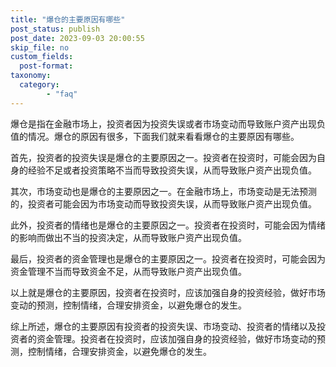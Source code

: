 ```yaml
---
title: "爆仓的主要原因有哪些"
post_status: publish
post_date: 2023-09-03 20:00:55
skip_file: no
custom_fields: 
  post-format: 
taxonomy:
  category:
        - "faq"
---
```


爆仓是指在金融市场上，投资者因为投资失误或者市场变动而导致账户资产出现负值的情况。爆仓的原因有很多，下面我们就来看看爆仓的主要原因有哪些。

首先，投资者的投资失误是爆仓的主要原因之一。投资者在投资时，可能会因为自身的经验不足或者投资策略不当而导致投资失误，从而导致账户资产出现负值。

其次，市场变动也是爆仓的主要原因之一。在金融市场上，市场变动是无法预测的，投资者可能会因为市场变动而导致投资失误，从而导致账户资产出现负值。

此外，投资者的情绪也是爆仓的主要原因之一。投资者在投资时，可能会因为情绪的影响而做出不当的投资决定，从而导致账户资产出现负值。

最后，投资者的资金管理也是爆仓的主要原因之一。投资者在投资时，可能会因为资金管理不当而导致资金不足，从而导致账户资产出现负值。

以上就是爆仓的主要原因，投资者在投资时，应该加强自身的投资经验，做好市场变动的预测，控制情绪，合理安排资金，以避免爆仓的发生。

综上所述，爆仓的主要原因有投资者的投资失误、市场变动、投资者的情绪以及投资者的资金管理。投资者在投资时，应该加强自身的投资经验，做好市场变动的预测，控制情绪，合理安排资金，以避免爆仓的发生。
